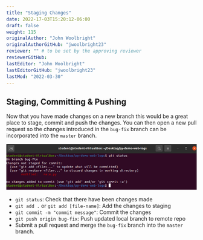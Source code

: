 ```yaml
---
title: "Staging Changes"
date: 2022-17-03T15:20:12-06:00
draft: false
weight: 115
originalAuthor: "John Woolbright"
originalAuthorGitHub: "jwoolbright23"
reviewer: "" # to be set by the approving reviewer
reviewerGitHub:
lastEditor: "John Woolbright"
lastEditorGitHub: "jwoolbright23"
lastMod: "2022-03-30"
---
```


## Staging, Committing & Pushing

Now that you have made changes on a new branch this would be a great place to stage, commit and push the changes. You can then open a new pull request so the changes introduced in the `bug-fix` branch can be incorporated into the `master` branch.

![git-status](pictures/git-status.png?classes=border)

- `git status`: Check that there have been changes made
- `git add .` or `git add [file-name]`: Add the changes to staging
- `git commit -m "commit message"`: Commit the changes
- `git push origin bug-fix`: Push updated local branch to remote repo
- Submit a pull request and merge the `bug-fix` branch into the `master` branch.